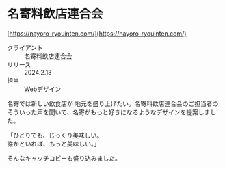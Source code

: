# 名寄料飲店連合会

[https://nayoro-ryouinten.com/](https://nayoro-ryouinten.com/)

<dl class="work__details">
  <div class="workDetailsBlock">
    <dt>クライアント</dt>
    <dd>名寄料飲店連合会</dd>
  </div>
  <div class="workDetailsBlock">
    <dt>リリース</dt>
    <dd>2024.2.13</dd>
  </div>
  <div class="workDetailsBlock">
    <dt>担当</dt>
    <dd>Webデザイン</dd>
  </div>
</dl>

名寄では新しい飲食店が
地元を盛り上げたい。名寄料飲店連合会のご担当者のそういった声を聞いて、名寄がもっと好きになるようなデザインを提案しました。

「ひとりでも、じっくり美味しい。<br>
誰かといれば、もっと美味しい。」

そんなキャッチコピーも盛り込みました。
